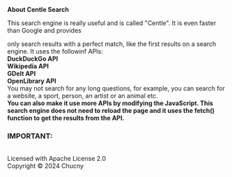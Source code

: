 <!DOCTYPE html><html lang="en"><body><strong>About Centle Search</strong><br><p>This search engine is really useful and is called "Centle". It is even faster than Google and provides 
only search results with a perfect match, like the first results on a search engine. It uses the followinf APIs: <br><strong>DuckDuckGo API<br>Wikipedia API<br>GDelt API<br>OpenLibrary API</strong><br>You may not search for any long questions, for example, you can search for <br>a website, a sport, person, an artist or an animal etc.
<br><strong>You can also make it use more APIs by modifying the JavaScript. This search engine does not need to reload the page and it uses the fetch() function to get the results from the API.</strong><br><h3>IMPORTANT:</h3><br>Licensed with Apache License 2.0<br>Copyright &#169; 
2024 Chucny</p></body></html>
